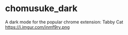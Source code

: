 # chomusuke_dark
A dark mode for the popular chrome extension: Tabby Cat
https://i.imgur.com/inmf9ry.png
